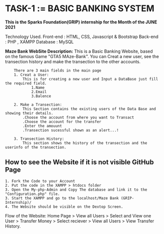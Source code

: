 # TASK-1 := BASIC BANKING SYSTEM 
**This is the Sparks Foundation(GRIP) internship for the Month of the JUNE 2021**

Technology Used.
    Front-end : HTML, CSS, Javascript & Bootstrap 
    Back-end : PHP , XAMPP
    Database : MySQL   

**Maze Bank WebSite Description:**
This is a Basic Banking Website, based on the famous Game "GTA5 MAze-Bank". You can Creat a new user, see the transection history and make the transection to the other accounts.

        There are 3 main fields in the main page
        1. Creat a User:
            This is for creating a new user and Input a DataBase just fill the required field.
                1.Name
                2.Email
                3.Balence

        2. Make a Transection:
            This Section contains the existing users of the Data Base and showing their details.
            .Choose the account from where you want to Transact
            .Choose the account for the transfer
            .Enter the amouunt 
            .Transection sucessful shown as an alert...!

        3. Transection History:
            This section shows the history of the transection and the userinfo of the transection. 

## How to see the Website if it is not visible GitHub Page 
    1. Fork the Code to your Account
    2. Put the code in the XAMPP > htdocs folder
    3. Open the My-php-Admin and Copy The database and link it to the "Configuration.php" file.
    3. Start the XAMPP and go to the localhost/Maze Bank (GRIP-Internship)/
    4. The Website should be visible on the Dextop Screen.
    

Flow of the Website: Home Page > View all Users > Select and View one User > Transfer Money > Select reciever > View all Users > View Transfer History.

